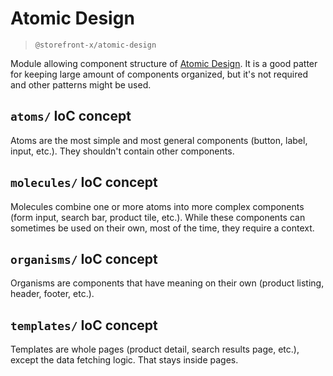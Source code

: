 # Atomic Design

> `@storefront-x/atomic-design`

Module allowing component structure of [Atomic Design](https://bradfrost.com/blog/post/atomic-web-design/). It is a good patter for keeping large amount of components organized, but it's not required and other patterns might be used.

## `atoms/` IoC concept

Atoms are the most simple and most general components (button, label, input, etc.). They shouldn't contain other components.

## `molecules/` IoC concept

Molecules combine one or more atoms into more complex components (form input, search bar, product tile, etc.). While these components can sometimes be used on their own, most of the time, they require a context.

## `organisms/` IoC concept

Organisms are components that have meaning on their own (product listing, header, footer, etc.).

## `templates/` IoC concept

Templates are whole pages (product detail, search results page, etc.), except the data fetching logic. That stays inside pages.
